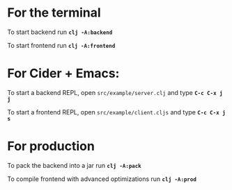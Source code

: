 # For the terminal
To start backend run __`clj -A:backend`__

To start frontend run __`clj -A:frontend`__


# For Cider + Emacs:

To start a backend REPL, open `src/example/server.clj` and type __`C-c C-x j j`__

To start a frontend REPL, open `src/example/client.cljs` and type __`C-c C-x j s`__


# For production

To pack the backend into a jar run __`clj -A:pack`__

To compile frontend with advanced optimizations run __`clj -A:prod`__
